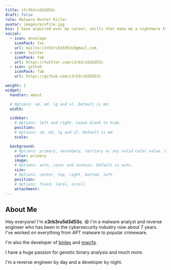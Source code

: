 ```yaml
---
title: c3r3b3ru5d3d53c
draft: false
role: Malware Hunter Killer
avatar: images/profile.jpg
bio: I have acquired over my career, skills that make me a nightmare for threat actors.
social:
  - icon: envelope
    iconPack: fas
    url: mailto:c3rb3ru5d3d53c@gmail.com
  - icon: twitter
    iconPack: fab
    url: https://twitter.com/c3rb3ru5d3d53c
  - icon: github
    iconPack: fab
    url: https://github.com/c3rb3ru5d3d53c

weight: 1
widget:
  handler: about

  # Options: sm, md, lg and xl. Default is md.
  width:

  sidebar:
    # Options: left and right. Leave blank to hide.
    position:
    # Options: sm, md, lg and xl. Default is md.
    scale:

  background:
    # Options: primary, secondary, tertiary or any valid color value. Default is primary.
    color: primary
    image:
    # Options: auto, cover and contain. Default is auto.
    size:
    # Options: center, top, right, bottom, left.
    position:
    # Options: fixed, local, scroll.
    attachment:
---
```


## About Me

Hey everyone! I'm __c3rb3ru5d3d53c__. :smile: I'm a malware analyst and reverse engineer who has been in the cybersecurity industry now about 7 years. I've worked on everything from APT malware to popular crimeware.

I'm also the developer of [binlex](https://github.com/c3rb3ru5d3d53c/binlex) and [mwcfg](https://github.com/c3rb3ru5d3d53c/mwcfg).

I have a huge passion for genetic binary analysis and much more.

I'm a reverse engineer by day and a developer by night.
